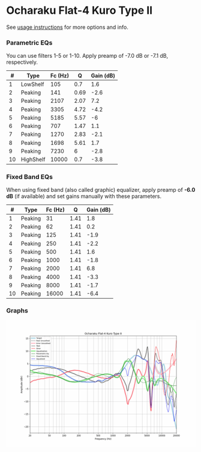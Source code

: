 # Ocharaku Flat-4 Kuro Type II
See [usage instructions](https://github.com/jaakkopasanen/AutoEq#usage) for more options and info.

### Parametric EQs
You can use filters 1-5 or 1-10. Apply preamp of -7.0 dB or -7.1 dB, respectively.

|   # | Type      |   Fc (Hz) |    Q |   Gain (dB) |
|-----|-----------|-----------|------|-------------|
|   1 | LowShelf  |       105 | 0.7  |         1.6 |
|   2 | Peaking   |       141 | 0.69 |        -2.6 |
|   3 | Peaking   |      2107 | 2.07 |         7.2 |
|   4 | Peaking   |      3305 | 4.72 |        -4.2 |
|   5 | Peaking   |      5185 | 5.57 |        -6   |
|   6 | Peaking   |       707 | 1.47 |         1.1 |
|   7 | Peaking   |      1270 | 2.83 |        -2.1 |
|   8 | Peaking   |      1698 | 5.61 |         1.7 |
|   9 | Peaking   |      7230 | 6    |        -2.8 |
|  10 | HighShelf |     10000 | 0.7  |        -3.8 |

### Fixed Band EQs
When using fixed band (also called graphic) equalizer, apply preamp of **-6.0 dB** (if available) and set gains manually with these parameters.

|   # | Type    |   Fc (Hz) |    Q |   Gain (dB) |
|-----|---------|-----------|------|-------------|
|   1 | Peaking |        31 | 1.41 |         1.8 |
|   2 | Peaking |        62 | 1.41 |         0.2 |
|   3 | Peaking |       125 | 1.41 |        -1.9 |
|   4 | Peaking |       250 | 1.41 |        -2.2 |
|   5 | Peaking |       500 | 1.41 |         1.6 |
|   6 | Peaking |      1000 | 1.41 |        -1.8 |
|   7 | Peaking |      2000 | 1.41 |         6.8 |
|   8 | Peaking |      4000 | 1.41 |        -3.3 |
|   9 | Peaking |      8000 | 1.41 |        -1.7 |
|  10 | Peaking |     16000 | 1.41 |        -6.4 |

### Graphs
![](./Ocharaku%20Flat-4%20Kuro%20Type%20II.png)
